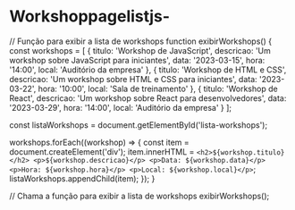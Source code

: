 # Workshoppagelistjs-
// Função para exibir a lista de workshops
function exibirWorkshops() {
  const workshops = [
    {
      titulo: 'Workshop de JavaScript',
      descricao: 'Um workshop sobre JavaScript para iniciantes',
      data: '2023-03-15',
      hora: '14:00',
      local: 'Auditório da empresa'
    },
    {
      titulo: 'Workshop de HTML e CSS',
      descricao: 'Um workshop sobre HTML e CSS para iniciantes',
      data: '2023-03-22',
      hora: '10:00',
      local: 'Sala de treinamento'
    },
    {
      titulo: 'Workshop de React',
      descricao: 'Um workshop sobre React para desenvolvedores',
      data: '2023-03-29',
      hora: '14:00',
      local: 'Auditório da empresa'
    }
  ];

  const listaWorkshops = document.getElementById('lista-workshops');

  workshops.forEach((workshop) => {
    const item = document.createElement('div');
    item.innerHTML = `
      <h2>${workshop.titulo}</h2>
      <p>${workshop.descricao}</p>
      <p>Data: ${workshop.data}</p>
      <p>Hora: ${workshop.hora}</p>
      <p>Local: ${workshop.local}</p>
    `;
    listaWorkshops.appendChild(item);
  });
}

// Chama a função para exibir a lista de workshops
exibirWorkshops();

